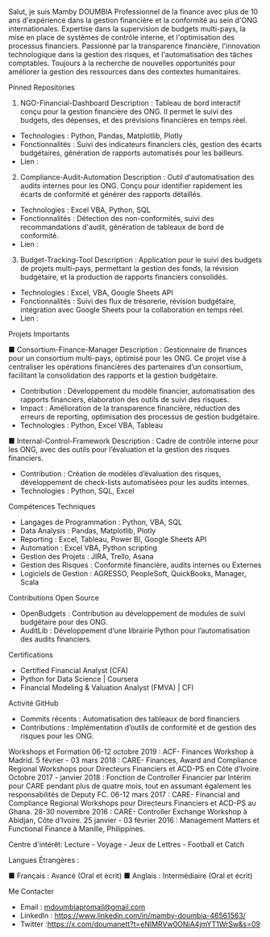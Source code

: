 Salut, je suis Mamby DOUMBIA
Professionnel de la finance avec plus de 10 ans d'expérience dans la gestion financière et la conformité au sein d'ONG internationales. Expertise dans la supervision de budgets multi-pays, la mise en place de systèmes de contrôle interne, et l'optimisation des processus financiers. Passionné par la transparence financière, l'innovation technologique dans la gestion des risques, et l'automatisation des tâches comptables. Toujours à la recherche de nouvelles opportunités pour améliorer la gestion des ressources dans des contextes humanitaires.



 Pinned Repositories

 1. NGO-Financial-Dashboard
   Description : Tableau de bord interactif conçu pour la gestion financière des ONG. Il permet le suivi des budgets, des dépenses, et des prévisions financières en temps réel.
   - Technologies : Python, Pandas, Matplotlib, Plotly
   - Fonctionnalités : Suivi des indicateurs financiers clés, gestion des écarts budgétaires, génération de rapports automatisés pour les bailleurs.
   - Lien :

 2. Compliance-Audit-Automation
   Description : Outil d'automatisation des audits internes pour les ONG. Conçu pour identifier rapidement les écarts de conformité et générer des rapports détaillés.
   - Technologies : Excel VBA, Python, SQL
   - Fonctionnalités : Détection des non-conformités, suivi des recommandations d'audit, génération de tableaux de bord de conformité.
   - Lien :
     
 3. Budget-Tracking-Tool
   Description : Application pour le suivi des budgets de projets multi-pays, permettant la gestion des fonds, la révision budgétaire, et la production de rapports financiers consolidés.
   - Technologies : Excel, VBA, Google Sheets API
   - Fonctionnalités : Suivi des flux de trésorerie, révision budgétaire, intégration avec Google Sheets pour la collaboration en temps réel.
   - Lien :


     
 Projets Importants

■ Consortium-Finance-Manager
   Description : Gestionnaire de finances pour un consortium multi-pays, optimisé pour les ONG. Ce projet vise à centraliser les opérations financières des partenaires d’un consortium, facilitant la consolidation des rapports et la gestion budgétaire.
   - Contribution : Développement du modèle financier, automatisation des rapports financiers, élaboration des outils de suivi des risques.
   - Impact : Amélioration de la transparence financière, réduction des erreurs de reporting, optimisation des processus de gestion budgétaire.
   - Technologies : Python, Excel VBA, Tableau

■ Internal-Control-Framework
   Description : Cadre de contrôle interne pour les ONG, avec des outils pour l’évaluation et la gestion des risques financiers.
   - Contribution : Création de modèles d’évaluation des risques, développement de check-lists automatisées pour les audits internes.
   - Technologies : Python, SQL, Excel



 Compétences Techniques

- Langages de Programmation : Python, VBA, SQL
- Data Analysis : Pandas, Matplotlib, Plotly
- Reporting : Excel, Tableau, Power BI, Google Sheets API
- Automation : Excel VBA, Python scripting
- Gestion des Projets : JIRA, Trello, Asana
- Gestion des Risques : Conformité financière, audits internes ou Externes
- Logiciels de Gestion : AGRESSO, PeopleSoft, QuickBooks, Manager, Scala



 Contributions Open Source
- OpenBudgets : Contribution au développement de modules de suivi budgétaire pour des ONG.
- AuditLib : Développement d’une librairie Python pour l’automatisation des audits financiers.



 Certifications
- Certified Financial Analyst (CFA)
- Python for Data Science | Coursera
- Financial Modeling & Valuation Analyst (FMVA) | CFI



 Activité GitHub
- Commits récents : Automatisation des tableaux de bord financiers
- Contributions : Implémentation d’outils de conformité et de gestion des risques pour les ONG.


Workshops et Formation 
06-12 octobre 2019 : ACF- Finances Workshop à Madrid. 5 février - 03 mars 2018 : CARE- Finances, Award and Compliance Regional Workshops pour Directeurs Financiers et ACD-PS en Côte d’Ivoire. Octobre 2017 - janvier 2018 : Fonction de Controller Financier par Intérim pour CARE pendant plus de quatre mois, tout en assumant également les responsabilités de Deputy FC. 06-12 mars 2017 : CARE- Financial and Compliance Regional Workshops pour Directeurs Financiers et ACD-PS au Ghana. 28-30 novembre 2016 : CARE- Controller Exchange Workshop à Abidjan, Côte d’Ivoire. 25 janvier - 03 février 2016 : Management Matters et Functional Finance à Manille, Philippines.


Centre d'intérêt:
Lecture - Voyage - Jeux de Lettres - Football et Catch


Langues Étrangères :

■ Français : Avancé (Oral et écrit)
■ Anglais : Intermédiaire (Oral et écrit)  



Me Contacter
- Email : mdoumbiapromail@gmail.com 
- LinkedIn : https://www.linkedin.com/in/mamby-doumbia-46561563/
- Twitter :https://x.com/doumanett?t=eNlMRVw0ONiA4jmYT1WrSw&s=09
